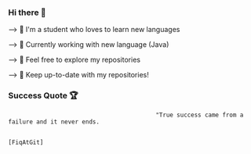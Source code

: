 ### Hi there 👋

--> 🏮 I'm a student who loves to learn new languages

--> 🏮 Currently working with new language (Java)

--> 🏮 Feel free to explore my repositories

--> 🏮 Keep up-to-date with my repositories!

### Success Quote 🏆

                                              "True success came from a failure and it never ends. 

                                                                                        [FiqAtGit]
